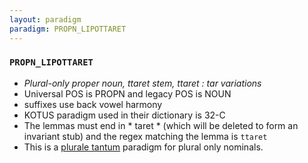 ```yaml
---
layout: paradigm
paradigm: PROPN_LIPOTTARET
---
```

### ` PROPN_LIPOTTARET `

* _Plural-only proper noun, ttaret stem, ttaret : tar variations_
* Universal POS is PROPN and legacy POS is NOUN
* suffixes use back vowel harmony
* KOTUS paradigm used in their dictionary is 32-C
* The lemmas must end in * taret * (which will be deleted to form an invariant stub) and the regex matching the lemma is ` ttaret `
* This is a [plurale tantum](https://en.wikipedia.org/wiki/Plurale_tantum) paradigm for plural only nominals.
